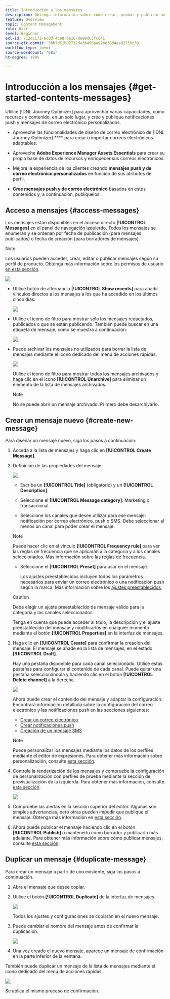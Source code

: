```yaml
---
title: Introducción a los mensajes
description: Obtenga información sobre cómo crear, probar y publicar mensajes personalizados en Journey Optimizer
feature: Overview
topic: Content Management
role: User
level: Beginner
exl-id: 712dc172-6c0d-4ce8-ba16-de99d65fc641
source-git-commit: 5bb7df1b02712da3b496aa92be30d4ea02750c39
workflow-type: tm+mt
source-wordcount: '681'
ht-degree: 100%

---
```


# Introducción a los mensajes {#get-started-contents-messages}

Utilice [!DNL Journey Optimizer] para aprovechar varias capacidades, como recursos y contenido, en un solo lugar, y cree y publique notificaciones push y mensajes de correo electrónico personalizados.

* Aproveche las funcionalidades de diseño de correo electrónico de [!DNL Journey Optimizer] **** para crear o importar correos electrónicos adaptables.

* Aproveche **Adobe Experience Manager Assets Essentials** para crear su propia base de datos de recursos y enriquecer sus correos electrónicos.

* Mejore la experiencia de los clientes creando **mensajes push y de correo electrónico personalizados** en función de sus atributos de perfil.

* **Cree mensajes push y de correo electrónico** basados en estos contenidos y, a continuación, publíquelos.

## Acceso a mensajes {#access-messages}

Los mensajes están disponibles en el acceso directo **[!UICONTROL Messages]** en el panel de navegación izquierdo. Todos los mensajes se enumeran y se ordenan por fecha de publicación (para mensajes publicados) o fecha de creación (para borradores de mensajes).

>[!NOTE]
>
>Los usuarios pueden acceder, crear, editar o publicar mensajes según su perfil de producto. Obtenga más información sobre los permisos de usuario [en esta sección](../administration/permissions.md).

![](assets/messages-list.png)

* Utilice botón de alternancia **[!UICONTROL Show recents]** para añadir vínculos directos a los mensajes a los que ha accedido en los últimos cinco días.

   ![](assets/show-recent-messages.png)

* Utilice el icono de filtro para mostrar solo los mensajes redactados, publicados o que se están publicando. También puede buscar en una etiqueta de mensaje, como se muestra a continuación:

   ![](assets/filter-messages.png)

* Puede archivar los mensajes no utilizados para borrar la lista de mensajes mediante el icono dedicado del menú de acciones rápidas.

   ![](assets/archive-message.png)

   Utilice el icono de filtro para mostrar todos los mensajes archivados y haga clic en el icono **[!UICONTROL Unarchive]** para eliminar un elemento de la lista de mensajes archivados.

   >[!NOTE]
   >
   >No se puede abrir un mensaje archivado. Primero debe desarchivarlo.

## Crear un mensaje nuevo {#create-new-message}

Para diseñar un mensaje nuevo, siga los pasos a continuación:

1. Acceda a la lista de mensajes y haga clic en **[!UICONTROL Create Message]**.

1. Definición de las propiedades del mensaje.

   ![](assets/create-message-properties.png)

   * Escriba un **[!UICONTROL Title]** (obligatorio) y un **[!UICONTROL Description]**.

   * Seleccione el **[!UICONTROL Message category]**: Marketing o transaccional.

   * Seleccione los canales que desee utilizar para ese mensaje: notificación por correo electrónico, push o SMS. Debe seleccionar al menos un canal para poder crear el mensaje.
   >[!NOTE]
   >
   >Puede hacer clic en el vínculo **[!UICONTROL Frequency rule]** para ver las reglas de frecuencia que se aplicarán a la categoría y a los canales seleccionados. Más información sobre las [reglas de frecuencia](../configuration/frequency-rules.md).

   * Seleccione el **[!UICONTROL Preset]** para usar en el mensaje.

      Los ajustes preestablecidos incluyen todos los parámetros necesarios para enviar un correo electrónico o una notificación push según la marca. Más información sobre los [ajustes preestablecidos](../configuration/message-presets.md).
   >[!CAUTION]
   >
   >Debe elegir un ajuste preestablecido de mensaje válido para la categoría y los canales seleccionados.

   Tenga en cuenta que puede acceder al título, la descripción y el ajuste preestablecido del mensaje y modificarlos en cualquier momento mediante el botón **[!UICONTROL Properties]** en la interfaz de mensajes.

1. Haga clic en **[!UICONTROL Create]** para confirmar la creación del mensaje. El mensaje se añade en la lista de mensajes, en el estado **[!UICONTROL Draft]**.

   Hay una pestaña disponible para cada canal seleccionado. Utilice estas pestañas para configurar el contenido de cada canal. Puede quitar una pestaña seleccionándola y haciendo clic en el botón **[!UICONTROL Delete channel]** a la derecha.

   ![](assets/create-messages-content.png)

   <!--
   >[!NOTE]
   >
   >If you enabled the **[!UICONTROL BCC email]** option in the preset, the BCC email address will display under the sender email. [Learn more](../configuration/email-settings.md#bcc-email)
   -->

   Ahora puede crear el contenido del mensaje y adaptar la configuración. Encontrará información detallada sobre la configuración del correo electrónico y las notificaciones push en las secciones siguientes:

   * [Crear un correo electrónico](create-email.md)
   * [Crear notificaciones push](create-push.md)
   * [Creación de un mensaje SMS](create-sms.md)

   >[!NOTE]
   >   
   >Puede personalizar los mensajes mediante los datos de los perfiles mediante el editor de expresiones. Para obtener más información sobre personalización, consulte [esta sección](../personalization/personalize.md).

1. Controle la renderización de los mensajes y compruebe la configuración de personalización con perfiles de prueba mediante la sección de previsualización de la izquierda. Para obtener más información, consulte [esta sección](../design/preview.md).

   ![](assets/messages-simple-preview.png)

1. Compruebe las alertas en la sección superior del editor.  Algunas son simples advertencias, pero otras pueden impedir que publique el mensaje. Obtenga más información en [esta sección](alerts.md).

1. Ahora puede publicar el mensaje haciendo clic en el botón **[!UICONTROL Publish]** o mantenerlo como borrador y publicarlo más adelante. Para obtener más información sobre cómo publicar mensajes, consulte [esta sección](publish-manage-message.md).

## Duplicar un mensaje {#duplicate-message}

Para crear un mensaje a partir de uno existente, siga los pasos a continuación.

1. Abra el mensaje que desee copiar.

1. Utilice el botón **[!UICONTROL Duplicate]** de la interfaz de mensajes.

   ![](assets/message-duplicate.png)

   Todos los ajustes y configuraciones se copiarán en el nuevo mensaje.

1. Puede cambiar el nombre del mensaje antes de confirmar la duplicación.

   ![](assets/message-duplicate-confirm.png)

1. Una vez creado el nuevo mensaje, aparece un mensaje de confirmación en la parte inferior de la ventana.

También puede duplicar un mensaje de la lista de mensajes mediante el icono dedicado del menú de acciones rápidas.

![](assets/message-duplicate-from-list.png)

Se aplica el mismo proceso de confirmación.

